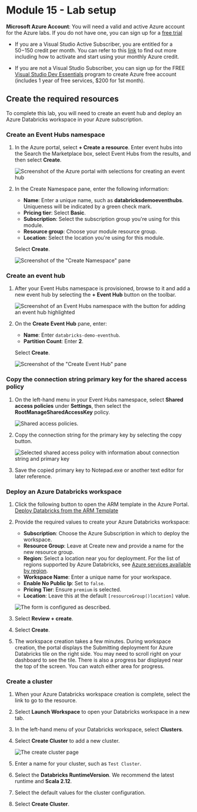# Module 15 - Lab setup

**Microsoft Azure Account**: You will need a valid and active Azure account for the Azure labs. If you do not have one, you can sign up for a [free trial](https://azure.microsoft.com/en-us/free/)

- If you are a Visual Studio Active Subscriber, you are entitled for a $50-$150 credit per month. You can refer to this [link](https://azure.microsoft.com/en-us/pricing/member-offers/msdn-benefits-details/) to find out more including how to activate and start using your monthly Azure credit.

- If you are not a Visual Studio Subscriber, you can sign up for the FREE [Visual Studio Dev Essentials](https://www.visualstudio.com/dev-essentials/) program to create Azure free account (includes 1 year of free services, $200 for 1st month).

## Create the required resources

To complete this lab, you will need to create an event hub and deploy an Azure Databricks workspace in your Azure subscription.

### Create an Event Hubs namespace

1. In the Azure portal, select **+ Create a resource**. Enter event hubs into the Search the Marketplace box, select Event Hubs from the results, and then select **Create**.

   ![Screenshot of the Azure portal with selections for creating an event hub](media/create-resource.png "Create a resource")

2. In the Create Namespace pane, enter the following information:

   - **Name**: Enter a unique name, such as **databricksdemoeventhubs**. Uniqueness will be indicated by a green check mark.
   - **Pricing tier**: Select **Basic**.
   - **Subscription**: Select the subscription group you're using for this module.
   - **Resource group**: Choose your module resource group.
   - **Location**: Select the location you're using for this module.

   Select **Create**.

   ![Screenshot of the "Create Namespace" pane](media/create-namespace.png "Create namespace")

### Create an event hub

1. After your Event Hubs namespace is provisioned, browse to it and add a new event hub by selecting the **+ Event Hub** button on the toolbar.

   ![Screenshot of an Event Hubs namespace with the button for adding an event hub highlighted](media/add-event-hub.png "Add event hub")

2. On the **Create Event Hub** pane, enter:

   - **Name**: Enter `databricks-demo-eventhub`.
   - **Partition Count**: Enter **2**.

   Select **Create**.

   ![Screenshot of the "Create Event Hub" pane](media/create-event-hub-pane.png "Create Event Hub")

### Copy the connection string primary key for the shared access policy

1. On the left-hand menu in your Event Hubs namespace, select **Shared access policies** under **Settings**, then select the **RootManageSharedAccessKey** policy.

   ![Shared access policies.](media/shared-access-policies.png "Shared access policies")

2. Copy the connection string for the primary key by selecting the copy button.

   ![Selected shared access policy with information about connection string and primary key](media/copy-connection-string.png "Connection string--primary key")

3. Save the copied primary key to Notepad.exe or another text editor for later reference.

### Deploy an Azure Databricks workspace

1. Click the following button to open the ARM template in the Azure Portal.
   [Deploy Databricks from the ARM Template](https://portal.azure.com/#create/Microsoft.Template/uri/https%3A%2F%2Fraw.githubusercontent.com%2FAzure%2Fazure-quickstart-templates%2Fmaster%2F101-databricks-workspace%2Fazuredeploy.json)

1. Provide the required values to create your Azure Databricks workspace:

   - **Subscription**: Choose the Azure Subscription in which to deploy the workspace.
   - **Resource Group**: Leave at Create new and provide a name for the new resource group.
   - **Region**: Select a location near you for deployment. For the list of regions supported by Azure Databricks, see [Azure services available by region](https://azure.microsoft.com/regions/services/).
   - **Workspace Name**: Enter a unique name for your workspace.
   - **Enable No Public Ip**: Set to `false`.
   - **Pricing Tier**: Ensure `premium` is selected.
   - **Location**: Leave this at the default `[resourceGroup()location]` value.

   ![The form is configured as described.](media/databricks-arm-template.png "Deploy an Azure Databricks Workspace")

1. Select **Review + create**.
1. Select **Create**.
1. The workspace creation takes a few minutes. During workspace creation, the portal displays the Submitting deployment for Azure Databricks tile on the right side. You may need to scroll right on your dashboard to see the tile. There is also a progress bar displayed near the top of the screen. You can watch either area for progress.

### Create a cluster

1. When your Azure Databricks workspace creation is complete, select the link to go to the resource.
1. Select **Launch Workspace** to open your Databricks workspace in a new tab.
1. In the left-hand menu of your Databricks workspace, select **Clusters**.
1. Select **Create Cluster** to add a new cluster.

    ![The create cluster page](media/create-a-cluster.png)

1. Enter a name for your cluster, such as `Test Cluster`.
1. Select the **Databricks RuntimeVersion**. We recommend the latest runtime and **Scala 2.12**.
1. Select the default values for the cluster configuration.
1. Select **Create Cluster**.

